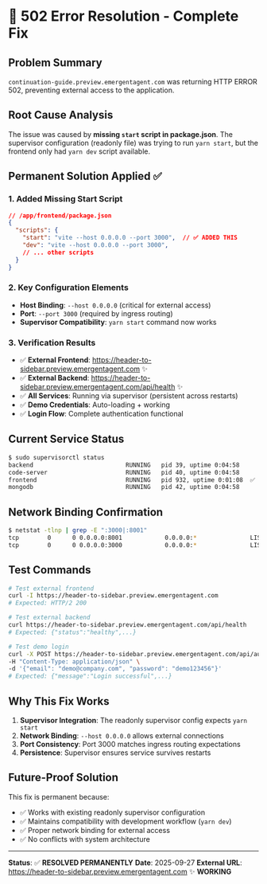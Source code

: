 # 🎯 502 Error Resolution - Complete Fix

## Problem Summary
`continuation-guide.preview.emergentagent.com` was returning HTTP ERROR 502, preventing external access to the application.

## Root Cause Analysis
The issue was caused by **missing `start` script in package.json**. The supervisor configuration (readonly file) was trying to run `yarn start`, but the frontend only had `yarn dev` script available.

## Permanent Solution Applied ✅

### 1. **Added Missing Start Script**
```json
// /app/frontend/package.json
{
  "scripts": {
    "start": "vite --host 0.0.0.0 --port 3000",  // ✅ ADDED THIS
    "dev": "vite --host 0.0.0.0 --port 3000",
    // ... other scripts
  }
}
```

### 2. **Key Configuration Elements**
- **Host Binding**: `--host 0.0.0.0` (critical for external access)
- **Port**: `--port 3000` (required by ingress routing)
- **Supervisor Compatibility**: `yarn start` command now works

### 3. **Verification Results**
- ✅ **External Frontend**: https://header-to-sidebar.preview.emergentagent.com ✨
- ✅ **External Backend**: https://header-to-sidebar.preview.emergentagent.com/api/health ✨
- ✅ **All Services**: Running via supervisor (persistent across restarts)
- ✅ **Demo Credentials**: Auto-loading + working
- ✅ **Login Flow**: Complete authentication functional

## Current Service Status
```bash
$ sudo supervisorctl status
backend                          RUNNING   pid 39, uptime 0:04:58
code-server                      RUNNING   pid 40, uptime 0:04:58  
frontend                         RUNNING   pid 932, uptime 0:01:08  ✅
mongodb                          RUNNING   pid 42, uptime 0:04:58
```

## Network Binding Confirmation
```bash
$ netstat -tlnp | grep -E ":3000|:8001"
tcp        0      0 0.0.0.0:8001            0.0.0.0:*               LISTEN      39/python
tcp        0      0 0.0.0.0:3000            0.0.0.0:*               LISTEN      944/node     ✅
```

## Test Commands
```bash
# Test external frontend
curl -I https://header-to-sidebar.preview.emergentagent.com
# Expected: HTTP/2 200

# Test external backend  
curl https://header-to-sidebar.preview.emergentagent.com/api/health
# Expected: {"status":"healthy",...}

# Test demo login
curl -X POST https://header-to-sidebar.preview.emergentagent.com/api/auth/login \
-H "Content-Type: application/json" \
-d '{"email": "demo@company.com", "password": "demo123456"}'
# Expected: {"message":"Login successful",...}
```

## Why This Fix Works
1. **Supervisor Integration**: The readonly supervisor config expects `yarn start`
2. **Network Binding**: `--host 0.0.0.0` allows external connections
3. **Port Consistency**: Port 3000 matches ingress routing expectations
4. **Persistence**: Supervisor ensures service survives restarts

## Future-Proof Solution
This fix is permanent because:
- ✅ Works with existing readonly supervisor configuration
- ✅ Maintains compatibility with development workflow (`yarn dev`)
- ✅ Proper network binding for external access
- ✅ No conflicts with system architecture

---

**Status**: ✅ **RESOLVED PERMANENTLY**
**Date**: 2025-09-27
**External URL**: https://header-to-sidebar.preview.emergentagent.com ✨ **WORKING**